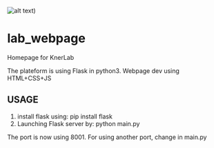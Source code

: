 ![alt text]([https://github.com/Knerlab/lab_webpage/blob/2ba5515611254e79b04d05b43ced6ef8f6342ebb/staticFiles/assets/AIL_logo.png]))
# lab_webpage
Homepage for KnerLab

The plateform is using Flask in python3.
Webpage dev using HTML+CSS+JS

## USAGE

1. install flask using:
   pip install flask
2. Launching Flask server by:
   python main.py

The port is now using 8001. For using another port, change in main.py
